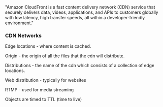 "Amazon CloudFront is a fast content delivery network (CDN) service that securely delivers data, videos, applications, and APIs to customers globally with low latency, high transfer speeds, all within a developer-friendly environment."

### CDN Networks

Edge locations - where content is cached.

Origin - the origin of all the files that the cdn will distribute.

Distributions - the name of the cdn which consists of a collection of edge locations.

Web distribution - typically for websites

RTMP - used for media streaming

Objects are timed to TTL (time to live)